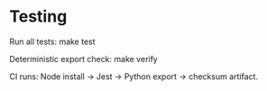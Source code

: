 # Testing

Run all tests:
make test

Deterministic export check:
make verify

CI runs: Node install → Jest → Python export → checksum artifact.
